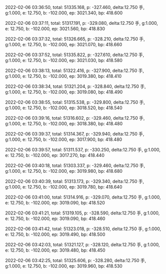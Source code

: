 2022-02-06 03:36:50, total: 51335.168, p: -327.460, delta:12.750 手, g:1.000, e: 12.750, b: -102.000, ep: 3021.340, bp: 418.600

2022-02-06 03:37:11, total: 51317.191, p: -329.080, delta:12.750 手, g:1.000, e: 12.750, b: -102.000, ep: 3021.560, bp: 418.830

2022-02-06 03:37:32, total: 51326.665, p: -328.210, delta:12.750 手, g:1.000, e: 12.750, b: -102.000, ep: 3021.070, bp: 418.660

2022-02-06 03:37:52, total: 51335.822, p: -327.610, delta:12.750 手, g:1.000, e: 12.750, b: -102.000, ep: 3021.030, bp: 418.580

2022-02-06 03:38:13, total: 51322.416, p: -327.900, delta:12.750 手, g:1.000, e: 12.750, b: -102.000, ep: 3019.380, bp: 418.410

2022-02-06 03:38:34, total: 51321.204, p: -328.840, delta:12.750 手, g:1.000, e: 12.750, b: -102.000, ep: 3019.080, bp: 418.490

2022-02-06 03:38:55, total: 51315.538, p: -329.800, delta:12.750 手, g:1.000, e: 12.750, b: -102.000, ep: 3018.520, bp: 418.540

2022-02-06 03:39:16, total: 51316.602, p: -329.460, delta:12.750 手, g:1.000, e: 12.750, b: -102.000, ep: 3018.380, bp: 418.480

2022-02-06 03:39:37, total: 51314.367, p: -329.940, delta:12.750 手, g:1.000, e: 12.750, b: -102.000, ep: 3017.900, bp: 418.480

2022-02-06 03:39:57, total: 51311.537, p: -330.250, delta:12.750 手, g:1.000, e: 12.750, b: -102.000, ep: 3017.270, bp: 418.440

2022-02-06 03:40:18, total: 51303.337, p: -329.460, delta:12.750 手, g:1.000, e: 12.750, b: -102.000, ep: 3019.980, bp: 418.680

2022-02-06 03:40:39, total: 51313.173, p: -329.340, delta:12.750 手, g:1.000, e: 12.750, b: -102.000, ep: 3019.780, bp: 418.640

2022-02-06 03:41:00, total: 51314.916, p: -329.070, delta:12.750 手, g:1.000, e: 12.750, b: -102.000, ep: 3019.090, bp: 418.520

2022-02-06 03:41:21, total: 51319.105, p: -328.590, delta:12.750 手, g:1.000, e: 12.750, b: -102.000, ep: 3019.090, bp: 418.460

2022-02-06 03:41:42, total: 51323.018, p: -328.510, delta:12.750 手, g:1.000, e: 12.750, b: -102.000, ep: 3019.490, bp: 418.500

2022-02-06 03:42:03, total: 51321.127, p: -328.120, delta:12.750 手, g:1.000, e: 12.750, b: -102.000, ep: 3019.480, bp: 418.450

2022-02-06 03:42:25, total: 51325.606, p: -328.280, delta:12.750 手, g:1.000, e: 12.750, b: -102.000, ep: 3019.960, bp: 418.530